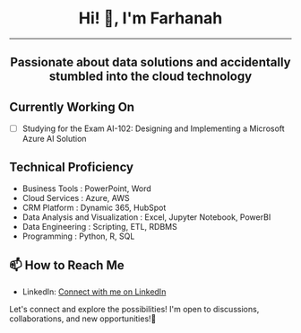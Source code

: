 <div align="center">

# Hi! 👋, I'm Farhanah

</div>

---

<div align="center">

## Passionate about data solutions and accidentally stumbled into the cloud technology

</div>

## Currently Working On

- [ ] Studying for the Exam AI-102: Designing and Implementing a Microsoft Azure AI Solution

## Technical Proficiency

- Business Tools : PowerPoint, Word
- Cloud Services : Azure, AWS
- CRM Platform : Dynamic 365, HubSpot
- Data Analysis and Visualization : Excel, Jupyter Notebook, PowerBI
- Data Engineering : Scripting, ETL, RDBMS
- Programming : Python, R, SQL

## 📫 How to Reach Me

- LinkedIn: [Connect with me on LinkedIn](https://www.linkedin.com/in/ifarhanah/)

Let's connect and explore the possibilities! I'm open to discussions, collaborations, and new opportunities!🚀
